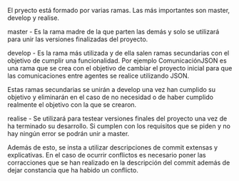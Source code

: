 El pryecto está formado por varias ramas. Las más importantes son master, develop y realise.

master - Es la rama madre de la que parten las demás y solo se utilizará para unir las versiones finalizadas del proyecto.

develop - Es la rama más utilizada y de ella salen ramas secundarias con el objetivo de cumplir una funcionalidad. Por ejemplo ComunicaciónJSON es una rama que se crea con el objetivo de cambiar el proyecto inicial para que las comunicaciones entre agentes se realice utilizando JSON. 

Estas ramas secundarias se unirán a develop una vez han cumplido su objetivo y eliminarán en el caso de no necesidad o de haber cumplido realmente el objetivo con la que se crearon.

realise - Se utilizará para testear versiones finales del proyecto una vez de ha terminado su desarrollo. Si cumplen con los requisitos que se piden y no hay ningún error se podrán unir a master.

Además de esto, se insta a utilizar descripciones de commit extensas y explicativas. En el caso de ocurrir conflictos es necesario poner las corracciones que se han realizado en la descripción del commit además de dejar constancia que ha habido un conflicto.